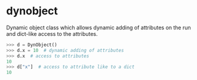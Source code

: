 # dynobject
Dynamic object class which allows dynamic adding of attributes on the run
and dict-like access to the attributes.

```python
>>> d = DynObject()
>>> d.x = 10  # dynamic adding of attributes
>>> d.x  # access to attributes
10
>>> d["x"]  # access to attribute like to a dict
10
```

